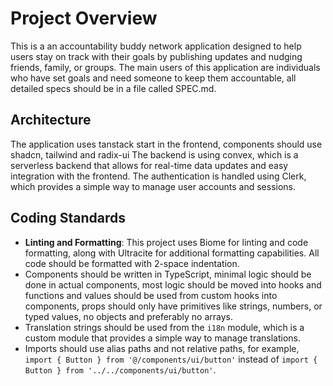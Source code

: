 # Project Overview
This is a an accountability buddy network application designed to help users stay on track with their goals by publishing updates and nudging friends, family, or groups. The main users of this application are individuals who have set goals and need someone to keep them accountable, all detailed specs should be in a file called SPEC.md.

## Architecture
The application uses tanstack start in the frontend, components should use shadcn, tailwind and radix-ui
The backend is using convex, which is a serverless backend that allows for real-time data updates and easy integration with the frontend.
The authentication is handled using Clerk, which provides a simple way to manage user accounts and sessions.

## Coding Standards
- **Linting and Formatting**: This project uses Biome for linting and code formatting, along with Ultracite for additional formatting capabilities. All code should be formatted with 2-space indentation.
- Components should be written in TypeScript, minimal logic should be done in actual components, most logic should be moved into hooks and functions and values should be used from custom hooks into components, props should only have primitives like strings, numbers, or typed values, no objects and preferably no arrays.
- Translation strings should be used from the `i18n` module, which is a custom module that provides a simple way to manage translations.
- Imports should use alias paths and not relative paths, for example, `import { Button } from '@/components/ui/button'` instead of `import { Button } from '../../components/ui/button'`.
